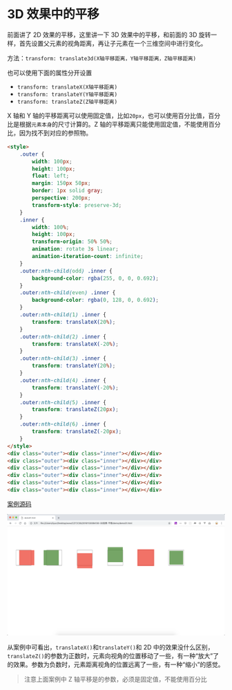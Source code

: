 # 3D 效果中的平移

前面讲了 2D 效果的平移，这里讲一下 3D 效果中的平移，和前面的 3D 旋转一样，首先设置父元素的视角距离，再让子元素在一个三维空间中进行变化。

方法：`transform: translate3d(X轴平移距离，Y轴平移距离，Z轴平移距离)`

也可以使用下面的属性分开设置

-   `transform: translateX(X轴平移距离)`
-   `transform: translateY(Y轴平移距离)`
-   `transform: translateZ(Z轴平移距离)`

X 轴和 Y 轴的平移距离可以使用固定值，比如`20px`，也可以使用百分比值，百分比是根据`元素本身`的尺寸计算的。Z 轴的平移距离只能使用固定值，不能使用百分比，因为找不到对应的参照物。

```html
<style>
    .outer {
        width: 100px;
        height: 100px;
        float: left;
        margin: 150px 50px;
        border: 1px solid gray;
        perspective: 200px;
        transform-style: preserve-3d;
    }
    .inner {
        width: 100%;
        height: 100px;
        transform-origin: 50% 50%;
        animation: rotate 3s linear;
        animation-iteration-count: infinite;
    }
    .outer:nth-child(odd) .inner {
        background-color: rgba(255, 0, 0, 0.692);
    }
    .outer:nth-child(even) .inner {
        background-color: rgba(0, 128, 0, 0.692);
    }
    .outer:nth-child(1) .inner {
        transform: translateX(20%);
    }
    .outer:nth-child(2) .inner {
        transform: translateX(-20%);
    }
    .outer:nth-child(3) .inner {
        transform: translateY(20%);
    }
    .outer:nth-child(4) .inner {
        transform: translateY(-20%);
    }
    .outer:nth-child(5) .inner {
        transform: translateZ(20px);
    }
    .outer:nth-child(6) .inner {
        transform: translateZ(-20px);
    }
</style>
<div class="outer"><div class="inner"></div></div>
<div class="outer"><div class="inner"></div></div>
<div class="outer"><div class="inner"></div></div>
<div class="outer"><div class="inner"></div></div>
<div class="outer"><div class="inner"></div></div>
<div class="outer"><div class="inner"></div></div>
```

[案例源码](./demo/demo01.html)

![](./images/01.png)

从案例中可看出，`translateX()`和`translateY()`和 2D 中的效果没什么区别，`translateZ()`的参数为正数时，元素向视角的位置移动了一些，有一种“放大”了的效果。参数为负数时，元素距离视角的位置远离了一些，有一种“缩小”的感觉。

> 注意上面案例中 Z 轴平移是的参数，必须是固定值，不能使用百分比
